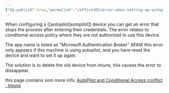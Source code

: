 ```yaml
---
{"dg-publish":true,"permalink":"/office365/error-when-setting-up-autopilot-device/","tags":["public"],"noteIcon":"1","created":"2024-08-03T14:52:58.259+02:00","updated":"2023-04-04T01:13:45.000+02:00"}
---
```



When configuring a [[autopilot\|autopilot]] device you can get an error that stops the process after entering their credentials.
The error relates to conditional access policy where they are not authorized to use this device. 

The app name is listed as "Microsoft Authentication Broker"
AFAIK this error only appears if this machine is using autopilot, and you have reset the device and want to set it up again. 

The solution is to delete the old device from intune, this causes the error to dissappear.

this page contains som more info;
[AutoPilot and Conditional Access conflict : Intune](https://www.reddit.com/r/Intune/comments/k5hpe3/autopilot_and_conditional_access_conflict/)